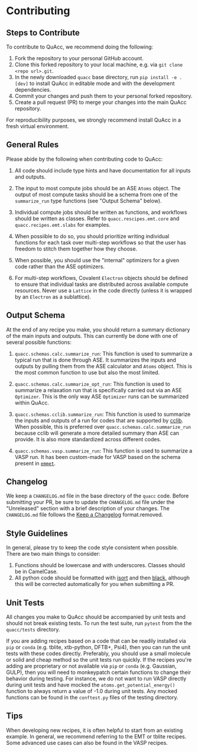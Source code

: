 # Contributing

## Steps to Contribute

To contribute to QuAcc, we recommend doing the following:

1. Fork the repository to your personal GitHub account.
2. Clone this forked repository to your local machine, e.g. via `git clone <repo url>.git`.
3. In the newly downloaded `quacc` base directory, run `pip install -e .[dev]` to install QuAcc in editable mode and with the development dependencies.
4. Commit your changes and push them to your personal forked repository.
6. Create a pull request (PR) to merge your changes into the main QuAcc repository.

For reproducibility purposes, we strongly recommend install QuAcc in a fresh virtual environment.

## General Rules

Please abide by the following when contributing code to QuAcc: 

1. All code should include type hints and have documentation for all inputs and outputs.

2. The input to most compute jobs should be an ASE `Atoms` object. The output of most compute tasks should be a schema from one of the `summarize_run` type functions (see "Output Schema" below).

3. Individual compute jobs should be written as functions, and workflows should be written as classes. Refer to `quacc.rescipes.emt.core` and `quacc.recipes.emt.slabs` for examples.

4. When possiible to do so, you should prioritize writing individual functions for each task over multi-step workflows so that the user has freedom to stitch them together how they choose.

5. When possible, you should use the "internal" optimizers for a given code rather than the ASE optimizers.

6. For multi-step workflows, Covalent `Electron` objects should be defined to ensure that individual tasks are distributed across available compute resources. Never use a `Lattice` in the code directly (unless it is wrapped by an `Electron` as a sublattice).

## Output Schema

At the end of any recipe you make, you should return a summary dictionary of the main inputs and outputs. This can currently be done with one of several possible functions:

1. `quacc.schemas.calc.summarize_run`: This function is used to summarize a typical run that is done through ASE. It summarizes the inputs and outputs by pulling them from the ASE calculator and `Atoms` object. This is the most common function to use but also the most limited.

2. `quacc.schemas.calc.summarize_opt_run`: This function is used to summarize a relaxation run that is specifically carried out via an ASE `Optimizer`. This is the only way ASE `Optimizer` runs can be summarized within QuAcc.

3. `quacc.schemas.cclib.summarize_run`: This function is used to summarize the inputs and outputs of a run for codes that are supported by [cclib](https://cclib.github.io/data.html). When possible, this is preferred over `quacc.schemas.calc.summarize_run` because cclib will generate a more detailed summary than ASE can provide. It is also more standardized across different codes.

4. `quacc.schemas.vasp.summarize_run`: This function is used to summarize a VASP run. It has been custom-made for VASP based on the schema present in [`emmet`](https://github.com/materialsproject/emmet/blob/de2d700ef58f04622fa3ab01870e562b1387b696/emmet-core/emmet/core/vasp/calculation.py#L394).

## Changelog

We keep a `CHANGELOG.md` file in the base directory of the `quacc` code. Before submitting your PR, be sure to update the `CHANGELOG.md` file under the "Unreleased" section with a brief description of your changes. The `CHANGELOG.md` file follows the [Keep a Changelog](https://keepachangelog.com) format.removed.

## Style Guidelines

In general, please try to keep the code style consistent when possible. There are two main things to consider:

1. Functions should be lowercase and with underscores. Classes should be in CamelCase.
2. All python code should be formatted with [isort](https://github.com/PyCQA/isort) and then [black](https://github.com/psf/black), although this will be corrected automatically for you when submitting a PR.

## Unit Tests

All changes you make to QuAcc should be accompanied by unit tests and should not break existing tests. To run the test suite, run `pytest` from the the `quacc/tests` directory.

If you are adding recipes based on a code that can be readily installed via `pip` or `conda` (e.g. tblite, xtb-python, DFTB+, Psi4), then you can run the unit tests with these codes directly. Preferably, you should use a small molecule or solid and cheap method so the unit tests run quickly. If the recipes you're adding are proprietary or not available via `pip` or `conda` (e.g. Gaussian, GULP), then you will need to monkeypatch certain functions to change their behavior during testing. For instance, we do not want to run VASP directly during unit tests and have mocked the `atoms.get_potential_energy()` function to always return a value of -1.0 during unit tests. Any mocked functions can be found in the `conftest.py` files of the testing directory.

## Tips

When developing new recipes, it is often helpful to start from an existing example. In general, we recommend referring to the EMT or tblite recipes. Some advanced use cases can also be found in the VASP recipes.